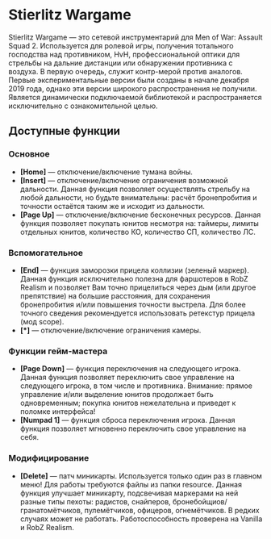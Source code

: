 # Stierlitz Wargame
Stierlitz Wargame — это сетевой инструментарий для Men of War: Assault Squad 2. 
Используется для ролевой игры, получения тотального господства над противником, HvH, профессиональной оптики для стрельбы на дальние дистанции или обнаружении противника с воздуха. В первую очередь, служит контр-мерой против аналогов. 
Первые экспериментальные версии были созданы в начале декабря 2019 года, однако эти версии широкого распространения не получили. Является динамически подключаемой библиотекой и распространяется исключительно с ознакомительной целью.

## Доступные функции
### Основное
* **[Home]** — отключение/включение тумана войны.
* **[Insert]** — отключение/включение ограничения возможной дальности. Данная функция позволяет осуществлять стрельбу на любой дальности, но будьте внимательны: расчёт бронепробития и точности остаётся таким же и исходит из дальности.
* **[Page Up]** — отключение/включение бесконечных ресурсов. Данная функция позволяет покупать юнитов несмотря на: таймеры, лимиты отдельных юнитов, количество КО, количество СП, количество ЛС.
### Вспомогательное
* **[End]** — функция заморозки прицела коллизии (зеленый маркер). Данная функция исключительно полезна для фаршотеров в RobZ Realism и позволяет Вам точно прицелиться через дым (или другое препятствие) на большие расстояния, для сохранения бронепробития и/или повышения точности выстрела. Для более точного сведения рекомендуется использовать ретекстур прицела (мод scope).
* **[*]** — отключение/включение ограничения камеры.
### Функции гейм-мастера
* **[Page Down]** — функция переключения на следующего игрока. Данная функция позволяет переключить свое управление на следующего игрока, в том числе и противника. Внимание: прямое управление и/или выделение юнитов продолжает быть одновременным; покупка юнитов нежелательна и приведет к поломке интерфейса!
* **[Numpad 1]** — функция сброса переключения игрока. Данная функция позволяет мгновенно переключить свое управление на себя.
### Модифицирование
* **[Delete]** — патч миникарты. Используется только один раз в главном меню! Для работы требуются файлы из папки resource. Данная функция улучшает миникарту, подсвечивая маркерами на ней разные типы пехоты: радистов, снайперов, бронебойщиов/гранатомётчиков, пулемётчиков, офицеров, огнемётчиков. В редких случаях может не работать. Работоспособность проверена на Vanilla и RobZ Realism.
